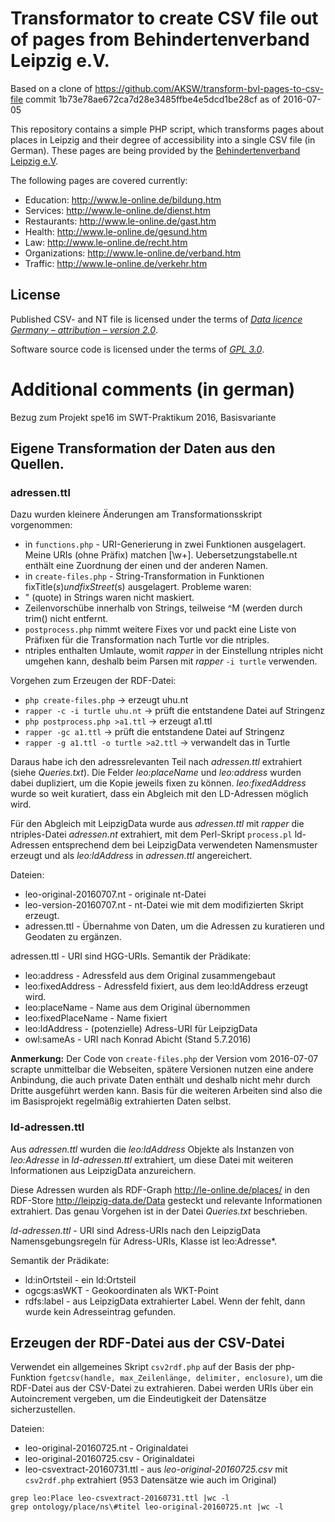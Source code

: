 # Transformator to create CSV file out of pages from Behindertenverband Leipzig e.V.

Based on a clone of https://github.com/AKSW/transform-bvl-pages-to-csv-file 
commit 1b73e78ae672ca7d28e3485ffbe4e5dcd1be28cf as of 2016-07-05

This repository contains a simple PHP script, which transforms pages about
places in Leipzig and their degree of accessibility into a single CSV file (in
German). These pages are being provided by the [Behindertenverband Leipzig
e.V](http://www.le-online.de/).

The following pages are covered currently:

* Education: http://www.le-online.de/bildung.htm
* Services: http://www.le-online.de/dienst.htm
* Restaurants: http://www.le-online.de/gast.htm
* Health: http://www.le-online.de/gesund.htm
* Law: http://www.le-online.de/recht.htm
* Organizations: http://www.le-online.de/verband.htm
* Traffic: http://www.le-online.de/verkehr.htm

## License

Published CSV- and NT file is licensed under the terms of [*Data licence
Germany – attribution – version 2.0*](https://www.govdata.de/dl-de/by-2-0).

Software source code is licensed under the terms of [*GPL
3.0*](http://www.gnu.org/licenses/gpl-3.0.en.html).

# Additional comments (in german)

Bezug zum Projekt spe16 im SWT-Praktikum 2016, Basisvariante

## Eigene Transformation der Daten aus den Quellen. 

### adressen.ttl 

Dazu wurden kleinere Änderungen am Transformationsskript vorgenommen:

* in `functions.php` - URI-Generierung in zwei Funktionen ausgelagert.  Meine
  URIs (ohne Präfix) matchen [\w+].  Uebersetzungstabelle.nt enthält eine
  Zuordnung der einen und der anderen Namen.
* in `create-files.php` - String-Transformation in Funktionen fixTitle($s) und
  fixStreet($s) ausgelagert. Probleme waren:
* " (quote) in Strings waren nicht maskiert.
* Zeilenvorschübe innerhalb von Strings, teilweise ^M (werden durch trim()
  nicht entfernt.
* `postprocess.php` nimmt weitere Fixes vor und packt eine Liste von Präfixen
  für die Transformation nach Turtle vor die ntriples.
* ntriples enthalten Umlaute, womit *rapper* in der Einstellung ntriples nicht
  umgehen kann, deshalb beim Parsen mit *rapper* `-i turtle` verwenden. 

Vorgehen zum Erzeugen der RDF-Datei:

* `php create-files.php`                -> erzeugt uhu.nt
* `rapper -c -i turtle uhu.nt`          -> prüft die entstandene Datei auf Stringenz
* `php postprocess.php >a1.ttl`         -> erzeugt a1.ttl
* `rapper -gc a1.ttl`                   -> prüft die entstandene Datei auf Stringenz
* `rapper -g a1.ttl -o turtle >a2.ttl`  -> verwandelt das in Turtle

Daraus habe ich den adressrelevanten Teil nach *adressen.ttl* extrahiert (siehe
*Queries.txt*). Die Felder *leo:placeName* und *leo:address* wurden dabei
dupliziert, um die Kopie jeweils fixen zu können. *leo:fixedAddress* wurde so
weit kuratiert, dass ein Abgleich mit den LD-Adressen möglich wird. 

Für den Abgleich mit LeipzigData wurde aus *adressen.ttl* mit *rapper* die
ntriples-Datei *adressen.nt* extrahiert, mit dem Perl-Skript `process.pl`
ld-Adressen entsprechend dem bei LeipzigData verwendeten Namensmuster erzeugt
und als *leo:ldAddress* in *adressen.ttl* angereichert.

Dateien:

* leo-original-20160707.nt - originale nt-Datei
* leo-version-20160707.nt - nt-Datei wie mit dem modifizierten Skript erzeugt. 
* adressen.ttl - Übernahme von Daten, um die Adressen zu kuratieren und
  Geodaten zu ergänzen. 

adressen.ttl - URI sind HGG-URIs. Semantik der Prädikate:

* leo:address - Adressfeld aus dem Original zusammengebaut 
* leo:fixedAddress - Adressfeld fixiert, aus dem leo:ldAddress erzeugt wird.
* leo:placeName - Name aus dem Original übernommen
* leo:fixedPlaceName - Name fixiert
* leo:ldAddress - (potenzielle) Adress-URI für LeipzigData 
* owl:sameAs - URI nach Konrad Abicht (Stand 5.7.2016)

**Anmerkung:** Der Code von `create-files.php` der Version vom 2016-07-07
scrapte unmittelbar die Webseiten, spätere Versionen nutzen eine andere
Anbindung, die auch private Daten enthält und deshalb nicht mehr durch Dritte
ausgeführt werden kann.  Basis für die weiteren Arbeiten sind also die im
Basisprojekt regelmäßig extrahierten Daten selbst. 

### ld-adressen.ttl

Aus *adressen.ttl* wurden die *leo:ldAddress* Objekte als Instanzen von
*leo:Adresse* in *ld-adressen.ttl* extrahiert, um diese Datei mit weiteren
Informationen aus LeipzigData anzureichern.

Diese Adressen wurden als RDF-Graph http://le-online.de/places/ in den
RDF-Store http://leipzig-data.de/Data gesteckt und relevante Informationen
extrahiert.  Das genau Vorgehen ist in der Datei *Queries.txt* beschrieben.

*ld-adressen.ttl* - URI sind Adress-URIs nach den LeipzigData
Namensgebungsregeln für Adress-URIs, Klasse ist leo:Adresse*.  

Semantik der Prädikate:

* ld:inOrtsteil - ein ld:Ortsteil 
* ogcgs:asWKT - Geokoordinaten als WKT-Point 
* rdfs:label - aus LeipzigData extrahierter Label. Wenn der fehlt, dann wurde
  kein Adresseintrag gefunden.

## Erzeugen der RDF-Datei aus der CSV-Datei

Verwendet ein allgemeines Skript `csv2rdf.php` auf der Basis der php-Funktion
`fgetcsv(handle, max_Zeilenlänge, delimiter, enclosure)`, um die RDF-Datei aus
der CSV-Datei zu extrahieren.  Dabei werden URIs über ein Autoincrement
vergeben, um die Eindeutigkeit der Datensätze sicherzustellen.

Dateien: 

* leo-original-20160725.nt  - Originaldatei 
* leo-original-20160725.csv   - Originaldatei 
* leo-csvextract-20160731.ttl - aus *leo-original-20160725.csv* mit
  `csv2rdf.php` extrahiert (953 Datensätze wie auch im Original)

```
grep leo:Place leo-csvextract-20160731.ttl |wc -l
grep ontology/place/ns\#titel leo-original-20160725.nt |wc -l
```

